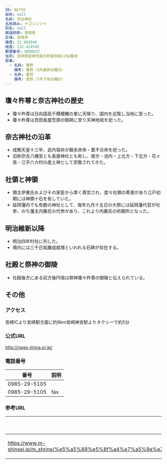 ```yaml
---
ID: Ab7YO
総称: null
名称: 奈古神社
名称読み: ナゴジンジャ
別名: null
都道府県: 宮崎県
区域: 宮崎市
緯度: 31.962046
経度: 131.424545
郵便番号: 8800037
住所: 宮崎県宮崎市南方町御供田1192番地
祭事:
  - 名称: 春祭
    備考: 春祭（3月最終日曜日）
  - 名称: 夏祭
    備考: 夏祭（7月下旬日曜日）
---
```


## 瓊々杵尊と奈古神社の歴史

- 瓊々杵尊は日向国高千穂槵觸の峯に天降り、国内を巡覧し当地に至った。
- 瓊々杵尊は吾田長屋笠狭の御碕に至り天神地祗を祀った。

## 奈古神社の沿革

- 成務天皇十三年、武内宿祢が磐余彦命・葺不合命を祀った。
- 旧称奈古八幡宮とも長屋神社とも称し、南方・池内・上北方・下北方・花ヶ島・江平六カ村の産土神として崇敬されてきた。

## 社領と神領

- 領主伊東氏およびその家臣から厚く尊崇され、度々社領の寄進があり江戸初期には神領十石を有していた。
- 延岡藩内でも有数の神社として、毎年九月十五日の大祭には延岡藩代官が社参、のち藩主内藤氏の代参があり、これより内藤氏の祈願所となった。

## 明治維新以降

- 明治四年村社に列した。
- 境内には三千日垢離成就塔といわれる石碑が存在する。

## 社殿と祭神の御陵

- 社殿後方にある前方後円墳は祭神瓊々杵尊の御陵と伝えられている。

## その他

### アクセス

宮崎ICより宮崎駅方面に約9km宮崎神宮駅よりタクシーで約5分

### 公式URL

http://nago-jinjya.or.jp/

### 電話番号

| 番号         | 説明 |
| ------------ | ---- |
| 0985-29-5105 |      |
| 0985-29-5105 | fax  |

### 参考URL

| URL                                                                                                                                             | 説明   |
| ----------------------------------------------------------------------------------------------------------------------------------------------- | ------ |
| https://www.m-shinsei.jp/m_shrine/%e5%a5%88%e5%8f%a4%e7%a5%9e%e7%a4%be%ef%bc%88%e3%81%aa%e3%81%94%e3%81%98%e3%82%93%e3%81%98%e3%82%83%ef%bc%89/ | 神社庁 |
